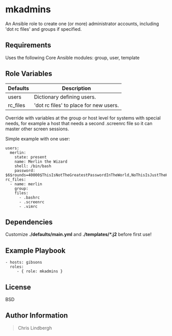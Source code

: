 mkadmins
=========

An Ansible role to create one (or more) administrator accounts, including 'dot rc files' and groups if specified.

Requirements
------------

Uses the following Core Ansible modules:
group, user, template

Role Variables
--------------

| Defaults   | Description |
| ---------- | ----------- |
| users |  Dictionary defining users. |
| rc_files   | 'dot rc files' to place for new users. |

Override with variables at the group or host level for systems with special needs, for example a host that needs a second .screenrc file so it can master other screen sessions.

Simple example with one user:

    users:
      merlin:
        state: present
        name: Merlin the Wizard
        shell: /bin/bash
        password: $6$rounds=40000$ThisIsNotTheGreatestPasswordInTheWorld,NoThisIsJustTheHash
    rc_files:
      - name: merlin
        group:
        files:
          - .bashrc
          - .screenrc
          - .vimrc

Dependencies
------------

Customize **./defaults/main.yml** and **./templates/*.j2** before first use!

Example Playbook
----------------

    - hosts: gibsons
      roles:
         - { role: mkadmins }

License
-------

BSD

Author Information
------------------

> Chris Lindbergh
